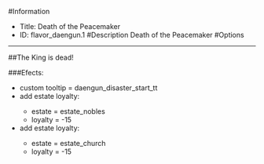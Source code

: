 #Information
 - Title: Death of the Peacemaker
 - ID: flavor_daengun.1
#Description
Death of the Peacemaker
#Options

___
##The King is dead!

###Efects:<ul><li>custom tooltip = daengun_disaster_start_tt</li><li>add estate loyalty:</li><ul><li>estate = estate_nobles</li><li>loyalty = -15</li></ul><li>add estate loyalty:</li><ul><li>estate = estate_church</li><li>loyalty = -15</li></ul></ul>
